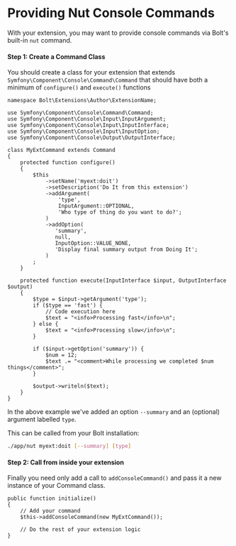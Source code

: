 Providing Nut Console Commands
==============================

With your extension, you may want to provide console commands via Bolt's built-in 
`nut` command.

#### Step 1: Create a Command Class

You should create a class for your extension that extends `Symfony\Component\Console\Command\Command`
that should have both a minimum of `configure()` and `execute()` functions 

```
namespace Bolt\Extensions\Author\ExtensionName;

use Symfony\Component\Console\Command\Command;
use Symfony\Component\Console\Input\InputArgument;
use Symfony\Component\Console\Input\InputInterface;
use Symfony\Component\Console\Input\InputOption;
use Symfony\Component\Console\Output\OutputInterface;

class MyExtCommand extends Command
{
    protected function configure()
    {
        $this
            ->setName('myext:doit')
            ->setDescription('Do It from this extension')
            ->addArgument(
                'type',
                InputArgument::OPTIONAL,
                'Who type of thing do you want to do?';
            )
            ->addOption(
               'summary',
               null,
               InputOption::VALUE_NONE,
               'Display final summary output from Doing It';
            )
        ;
    }

    protected function execute(InputInterface $input, OutputInterface $output)
    {
        $type = $input->getArgument('type');
        if ($type == 'fast') {
            // Code execution here
            $text = "<info>Processing fast</info>\n";
        } else {
            $text = "<info>Processing slow</info>\n";
        }

        if ($input->getOption('summary')) {
            $num = 12;
            $text .= "<comment>While processing we completed $num things</comment>";
        }

        $output->writeln($text);
    }
}
```

In the above example we've added an option `--summary` and an (optional) argument
labelled `type`.

This can be called from your Bolt installation:
    
```bash
./app/nut myext:doit [--summary] [type]
```

#### Step 2: Call from inside your extension

Finally you need only add a call to `addConsoleCommand()` and pass it a new
instance of your Command class.

```
public function initialize()
{
    // Add your command
    $this->addConsoleCommand(new MyExtCommand());

    // Do the rest of your extension logic
}
```
